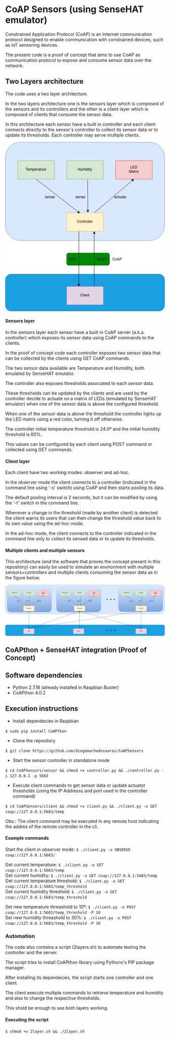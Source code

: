 # CoAP Sensors (using SenseHAT emulator)

Constrained Application Protocol (CoAP) is an Internet communication protocol designed to enable communication
with constrained devices, such as IoT sensoring devices.

The present code is a proof of concept that aims to use CoAP as communication protocol to expose and consume sensor data
over the network.

## Two Layers architecture

The code uses a two layer architecture.

In the two layers architecture one is the sensors layer which is composed of the sensors and its controllers and the other
is a client layer which is composed of clients that consume the sensor data.

In this architecture each sensor have a built in controller and each client connects directly to the sensor's controller
to collect its sensor data or to update its thresholds. Each controller may serve multiple clients.

![Two layer architecture](figure/diagram.jpg)

#### Sensors layer

In the sensors layer each sensor have a built in CoAP server (a.k.a. controller) which exposes its sensor data using CoAP
commands to the clients. 

In the proof of concept code each controller exposes two sensor data that can be collected by the clients using GET
CoAP commands.

The two sensor data available are Temperature and Humidity, both emulated by SenseHAT emulator.

The controller also exposes thresholds associated to each sensor data.

These thresholds can be updated by the clients and are used by the controller decide to actuate on a matrix of LEDs
(emulated by SenseHAT emulator) when one of the sensor data is above the configured threshold.

When one of the sensor data is above the threshold the controller lights up the LED matrix using a red color, turning it off otherwise.
 
The controller initial temperature threshold is 24.0º and the initial humidity threshold is 60%.

This values can be configured by each client using POST command or collected using GET commands.

#### Client layer
Each client have two working modes: observer and ad-hoc.

In the observer mode the client connects to a controller (indicated in the command line using '-s' switch) using CoAP
and then starts pooling its data.

The default pooling interval is 2 seconds, but it can be modified by using the '-t' switch in the command line.

Whenever a change in the threshold (made by another client) is detected the client warns its users that can then
change the threshold value back to its own value using the ad-hoc mode.

In the ad-hoc mode, the client connects to the controller indicated in the command line only to collect its sensed data or to update its thresholds.

#### Multiple clients and multiple sensors

This architecture (and the software that proves the concept present in this repository) can easily be used to simulate an environment
with multiple sensors+controllers and multiple clients consuming the sensor data as in the figure below.

![Multiple sensors and multiple clients](figure/multi_diagram.jpg)

## CoAPthon + SenseHAT integration (Proof of Concept)


## Software dependencies

* Python 2.7.16 (already installed in Raspbian Buster)
* CoAPthon 4.0.2

## Execution instructions

* Install dependecies in Raspbian

`$ sudo pip install CoAPthon`

* Clone the repository

`$ git clone https://github.com/diegomachadosoares/CoAPSensors`

* Start the sensor controller in standalone mode

`$ cd CoAPSensors/sensor && chmod +x controller.py && ./controller.py -i 127.0.0.1 -p 5683`

* Execute client commands to get sensor data or update actuator thresholds (using the IP Addresss and port used in the
controller command)

`$ cd CoAPSensors/client && chmod +x client.py && ./client.py -o GET coap://127.0.0.1:5683/temp`

Obs.: The client command may be executed in any remote host indicating the addres of the remote controller in the cli.

#### Example commands

Start the client in observer mode: `$ ./client.py -o OBSERVE coap://127.0.0.1:5683/`

Get current temperature:  `$ ./client.py -o GET coap://127.0.0.1:5683/temp` \
Get current humidity:  `$ ./client.py -o GET coap://127.0.0.1:5683/temp` \
Get current temperature threshold:  `$ ./client.py -o GET coap://127.0.0.1:5683/temp_threshold` \
Get current humidity threshold:  `$ ./client.py -o GET coap://127.0.0.1:5683/temp_threshold`

Set new temperature threashold to 10º: `$ ./client.py -o POST coap://127.0.0.1:5683/temp_threshold -P 10` \
Set new humidity threashold to 30%: `$ ./client.py -o POST coap://127.0.0.1:5683/temp_threshold -P 30`

### Automation
The code also contains a script (2layers.sh) to automate testing the controller and the server.

The script tries to install CoAPthon library using Pythons's PIP package manager.

After installing its dependecies, the script starts one controller and one client.

The client execute multiple commands to retrieve temperature and humidity and also to change the respective thresholds.

This shold be enough to see both layers working.

#### Executing the script

`$ chmod +x 2layer.sh && ./2layer.sh`
